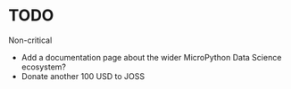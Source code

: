 
# TODO

Non-critical

- Add a documentation page about the wider MicroPython Data Science ecosystem?
- Donate another 100 USD to JOSS

